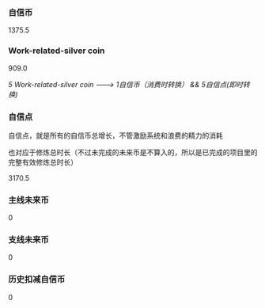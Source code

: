 ### 自信币
1375.5

### Work-related-silver coin
909.0

_5 Work-related-silver coin ---> 1自信币（消费时转换） && 5自信点(即时转换)_

### 自信点
自信点，就是所有的自信币总增长，不管激励系统和浪费的精力的消耗

也对应于修炼总时长（不过未完成的未来币是不算入的，所以是已完成的项目里的完整有效修炼总时长）

3170.5

### 主线未来币
0

### 支线未来币
0

### 历史扣减自信币
0

